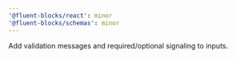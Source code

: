 ```yaml
---
'@fluent-blocks/react': minor
'@fluent-blocks/schemas': minor
---
```


Add validation messages and required/optional signaling to inputs.
